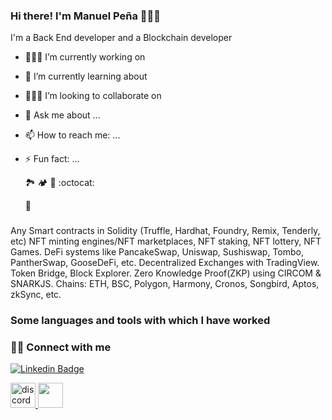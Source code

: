 ### Hi there! I'm Manuel Peña 🙋🏽‍♂️

I'm a Back End developer and a Blockchain developer

- 👨🏽‍💻 I’m currently working on 
- 🌱 I’m currently learning about 
- 🧗🏽‍♂️ I’m looking to collaborate on
- 💬 Ask me about ...
- 📫 How to reach me: ...
- ⚡ Fun fact: ...

  :national_park:
  	:camping:
  	:rocket:
  :octocat:

  :llama:
###

Any Smart contracts in Solidity (Truffle, Hardhat, Foundry, Remix, Tenderly, etc)
NFT minting engines/NFT marketplaces, NFT staking, NFT lottery, NFT Games.
DeFi systems like PancakeSwap, Uniswap, Sushiswap, Tombo, PantherSwap, GooseDeFi, etc.
Decentralized Exchanges with TradingView.
Token Bridge, Block Explorer.
Zero Knowledge Proof(ZKP) using CIRCOM & SNARKJS.
Chains: ETH, BSC, Polygon, Harmony, Cronos, Songbird, Aptos, zkSync, etc.
  

### Some languages ​​and tools with which I have worked



### 🤝🏻 Connect with me

[![Linkedin Badge](https://img.shields.io/badge/-LinkedIn-0e76a8?style=flat-square&logo=Linkedin&logoColor=white)]([https://www.linkedin.com/in/manuelpz-dev/])

<a href="https://discord.com/invite/eR92wJZyHJ" target="_blank" rel="noreferrer"> <img src="https://github.com/manuelpenazuniga/personal-resources/blob/0bcf938a1b09f8051d166c09f80d44b547f03ff6/img/discord.png" alt="discord" width="40" height="40"/> </a>
<a href="https://t.me/manuelpenazuniga" target="_blank" rel="noreferrer"> <img src="https://github.com/manuelpenazuniga/personal-resources/blob/ca4e78131b31490c5fc9742309dfb834c1e8f2ea/img/telegram.png" width="40" height="40"/> </a>


<!--
**manuelpenazuniga/manuelpenazuniga** is a ✨ _special_ ✨ repository because its `README.md` (this file) appears on your GitHub profile.

Here are some ideas to get you started:

- 🔭 I’m currently working on ...
- 🌱 I’m currently learning ...
- 👯 I’m looking to collaborate on ...
- 🤔 I’m looking for help with ...
- 💬 Ask me about ...
- 📫 How to reach me: ...
- 😄 Pronouns: ...
- ⚡ Fun fact: ...
-->

